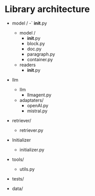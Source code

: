 # Library architecture

- model /
    -` __init__.py
    -  model /
        - __init__.py
        - block.py
        - doc.py
        - paragraph.py 
        - container.py
    - readers 
        - __init__.py
- llm
    - llm 
        - llmagent.py
    - adaptaters/
        - openAI.py
        - mistral.py
- retriever/
    - retriever.py
- Initializer
    - initializer.py
- tools/
    - utils.py 


- tests/
- data/ 